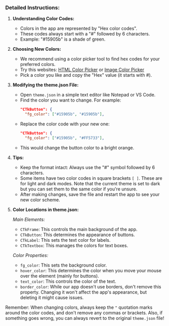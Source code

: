 ### Detailed Instructions:

1. **Understanding Color Codes:**
   - Colors in the app are represented by "Hex color codes".
   - These codes always start with a "#" followed by 6 characters.
   - Example: "#15905b" is a shade of green.

2. **Choosing New Colors:**
   - We recommend using a color picker tool to find hex codes for your preferred colors.
   - Try this websites: [HTML Color Picker](https://www.w3schools.com/colors/colors_picker.asp) or [Image Color Picker](https://imagecolorpicker.com/color-code/15905b) 
   - Pick a color you like and copy the "Hex" value (it starts with #).

3. **Modifying the theme.json File:**
  
   - Open `theme.json` in a simple text editor like Notepad or VS Code.
   - Find the color you want to change. For example:
     ```json
     "CTkButton": {
       "fg_color": ["#15905b", "#15905b"],
     ```
   - Replace the color code with your new one:
     ```json
     "CTkButton": {
       "fg_color": ["#15905b", "#FF5733"],
     ```
   - This would change the button color to a bright orange.

4. **Tips:**
   - Keep the format intact: Always use the "#" symbol followed by 6 characters.
   - Some items have two color codes in square brackets `[ ]`. These are for light and dark modes. Note that the current theme is set to dark but you can set them to the same color if you're unsure.
   - After making changes, save the file and restart the app to see your new color scheme.
  
5. **Color Locations in theme.json:**

   *Main Elements:*
   - `CTkFrame`: This controls the main background of the app.
   - `CTkButton`: This determines the appearance of buttons.
   - `CTkLabel`: This sets the text color for labels.
   - `CTkTextbox`: This manages the colors for text boxes.
   
   *Color Properties:*
   - `fg_color`: This sets the background color.
   - `hover_color`: This determines the color when you move your mouse over the element (mainly for buttons).
   - `text_color`: This controls the color of the text.
   - `border_color`: While our app doesn't use borders, don't remove this property. Changing it won't affect the app's appearance, but deleting it might cause issues.

Remember: When changing colors, always keep the `"` quotation marks around the color codes, and don't remove any commas or brackets.
Also, if something goes wrong, you can always revert to the original `theme.json` file!
